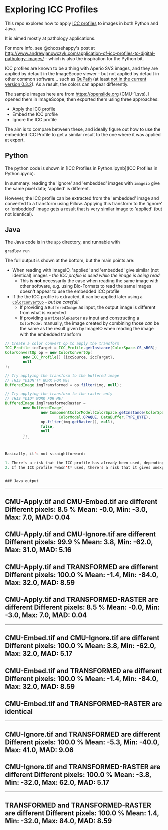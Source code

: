 # Exploring ICC Profiles

This repo explores how to apply [ICC profiles](https://en.wikipedia.org/wiki/ICC_profile) to images in both Python and Java.

It is aimed mostly at pathology applications.

For more info, see @choosehappy's post at http://www.andrewjanowczyk.com/application-of-icc-profiles-to-digital-pathology-images/ - which is also the inspiration for the Python bit.

ICC profiles are known to be a thing with Aperio SVS images, and they are applied by default in the ImageScope viewer - but not applied by default in other common software... such as [QuPath](http://qupath.github.io) (at least [not in the current version 0.3.2](https://forum.image.sc/t/color-discrepancy-qupath-x-imagescope-leica-gt450/57948/2)).
As a result, the colors can appear differently.

The sample images here are from https://openslide.org (CMU-1.svs).
I opened them in ImageScope, then exported them using three approaches:

* Apply the ICC profile
* Embed the ICC profile
* Ignore the ICC profile

The aim is to compare between these, and ideally figure out how to use the embedded ICC Profile to get a similar result to the one where it was applied at export.


## Python

The python code is shown in [ICC Profiles in Python.ipynb](ICC Profiles in Python.ipynb).

In summary: reading the 'ignore' and 'embedded' images with `imageio` give the same pixel data; 'applied' is different.

However, the ICC profile can be extracted from the 'embedded' image and converted to a transform using Pillow.
Applying this transform to the 'ignore' or 'embedded' image gets a result that is very similar image to 'applied' (but not identical).


## Java

The Java code is in the `app` directory, and runnable with 

```
gradlew run
```

The full output is shown at the bottom, but the main points are:

* When reading with ImageIO, 'applied' and 'embedded' give similar (not identical) images - *the ICC profile is used while the image is being read*
  * This is **not** necessarily the case when reading the same image with other software, e.g. using Bio-Formats to read the same images doesn't appear to use the embedded ICC profile
* If the the ICC profile is extracted, it can be applied later using a [`ColorConvertOp`](https://docs.oracle.com/en/java/javase/11/docs/api/java.desktop/java/awt/image/ColorConvertOp.html) - *but be careful!*
  * If providing a `BufferedImage` as input, the output image is different from what is expected
  * If providing a `WriteableRaster` as input and constructing a `ColorModel` manually, the image created by combining those *can* be the same as the result given by ImageIO when reading the image with the embedded transform

```java
// Create a color convert op to apply the transform
ICC_Profile iccTarget = ICC_Profile.getInstance(ColorSpace.CS_sRGB);
ColorConvertOp op = new ColorConvertOp(
        new ICC_Profile[] {iccSource, iccTarget},
        null
);

// Try applying the transform to the buffered image
// THIS *DIDN'T* WORK FOR ME!
BufferedImage imgTransformed = op.filter(img, null);

// Try applying the transform to the raster only
// THIS *DID* WORK FOR ME!
BufferedImage imgTransformedRaster =
        new BufferedImage(
                new ComponentColorModel(ColorSpace.getInstance(ColorSpace.CS_sRGB), false, false,
                        ColorModel.OPAQUE, DataBuffer.TYPE_BYTE),
                op.filter(img.getRaster(), null),
                false,
                null
        );
        ```


Basically, it's not straightforward:

1. There's a risk that the ICC profile has already been used, depending upon how the image was read
2. If the ICC profile *wasn't* used, there's a risk that it gives unexpected results because `ColorConvertOp` can give a different outcome depending upon whether it's provided with a `BufferedImage` or a `WritableRaster`


### Java output

```
-----
CMU-Apply.tif and CMU-Embed.tif are different
   Different pixels: 8.5 %
   Mean: -0.0, Min: -3.0, Max: 7.0, MAD: 0.04
-----
CMU-Apply.tif and CMU-Ignore.tif are different
   Different pixels: 99.9 %
   Mean: 3.8, Min: -62.0, Max: 31.0, MAD: 5.16
-----
CMU-Apply.tif and TRANSFORMED are different
   Different pixels: 100.0 %
   Mean: -1.4, Min: -84.0, Max: 32.0, MAD: 8.59
-----
CMU-Apply.tif and TRANSFORMED-RASTER are different
   Different pixels: 8.5 %
   Mean: -0.0, Min: -3.0, Max: 7.0, MAD: 0.04
-----
-----
CMU-Embed.tif and CMU-Ignore.tif are different
   Different pixels: 100.0 %
   Mean: 3.8, Min: -62.0, Max: 32.0, MAD: 5.17
-----
CMU-Embed.tif and TRANSFORMED are different
   Different pixels: 100.0 %
   Mean: -1.4, Min: -84.0, Max: 32.0, MAD: 8.59
-----
CMU-Embed.tif and TRANSFORMED-RASTER are identical
-----
-----
CMU-Ignore.tif and TRANSFORMED are different
   Different pixels: 100.0 %
   Mean: -5.3, Min: -40.0, Max: 41.0, MAD: 9.06
-----
CMU-Ignore.tif and TRANSFORMED-RASTER are different
   Different pixels: 100.0 %
   Mean: -3.8, Min: -32.0, Max: 62.0, MAD: 5.17
-----
-----
TRANSFORMED and TRANSFORMED-RASTER are different
   Different pixels: 100.0 %
   Mean: 1.4, Min: -32.0, Max: 84.0, MAD: 8.59
-----
```